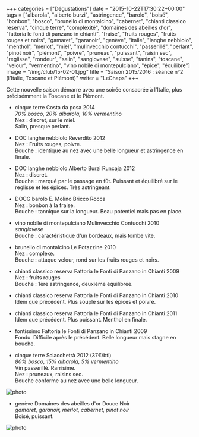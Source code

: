 +++
categories = ["Dégustations"]
date = "2015-10-22T17:30:22+00:00"
tags = ["albarola", "alberto burzi", "astringence", "barolo", "boisé", "bonbon", "bosco", "brunello di montalcino", "cabernet", "chianti classico reserva", "cinque terre", "complexité", "domaines des abeilles d'or", "fattoria le fonti di panzano in chianti", "fraise", "fruits rouges", "fruits rouges et noirs", "gamaret", "garanoir", "genève", "italie", "langhe nebbiolo", "menthol", "merlot", "miel", "mulinvecchio contucchi", "passerillé", "perlant", "pinot noir", "pièmont", "poivre", "pruneau", "puissant", "raisin sec", "reglisse", "rondeur", "salin", "sangiovese", "suisse", "tanins", "toscane", "velour", "vermentino", "vino nobile di montepulciano", "épice", "équilibre"] 
image = "/img/club/15-02-01.jpg"
title = "Saison 2015/2016 : séance n°2 (l'Italie, Toscane et Piémont)"
writer = "LeChaps"
+++

Cette nouvelle saison démarre avec une soirée consacrée à l'Italie, plus précisémment la Toscane et le Pièmont.

* cinque terre Costa da posa 2014  
_70% bosco, 20% albarola, 10% vermentino_  
Nez : discret, sur le miel.  
Salin, presque perlant.

* DOC langhe nebbiolo Reverdito 2012  
Nez : Fruits rouges, poivre.  
Bouche : identique au nez avec une belle longueur et astringence en finale.

* DOC langhe nebbiolo Alberto Burzi Runcaja 2012  
Nez : discret.  
Bouche : marqué par le passage en fût. Puissant et équilibré sur le reglisse et les épices. Très astringeant.

* DOCG barolo E. Molino Bricco Rocca <i class="fa fa-minus-circle"></i>  
Nez : bonbon à la fraise.  
Bouche : tannique sur la longueur. Beau potentiel mais pas en place.

* vino nobile di montepulciano Mulinvecchio Contucchi 2010  
_sangiovese_  
Bouche : caractéristique d'un bordeaux, mais tombe vite.

* brunello di montalcino Le Potazzine 2010  
Nez : complexe.  
Bouche : attaque velour, rond sur les fruits rouges et noirs.

* chianti classico reserva Fattoria le Fonti di Panzano in Chianti 2009  
Nez : fruits rouges  
Bouche : 1ère astringence, deuxième équilibrée.

* chianti classico reserva Fattoria le Fonti di Panzano in Chianti 2010  
Idem que précédent. Plus souple sur les épices et poivre.

* chianti classico reserva Fattoria le Fonti di Panzano in Chianti 2011  <i class="fa fa-plus-circle"></i>  
Idem que précédent. Plus puissant. Menthol en finale.

* fontissimo Fattoria le Fonti di Panzano in Chianti 2009  
Fondu. Difficile après le précédent. Belle longueur mais stagne en bouche.

* cinque terre Sciacchetrà 2012 (37€/btl)  <i class="fa fa-plus-circle"></i>  
_80% bosco, 15% albarola, 5% vermentino_  
Vin passerillé. Rarrisime.  
Nez : pruneaux, raisins sec.  
Bouche conforme au nez avec une belle longueur.

![photo][1]

* genève Domaines des abeilles d'or Douce Noir  
_gamaret, garanoir, merlot, cabernet, pinot noir_  
Boisé, puissant.

![photo][2]

[1]: /img/club/15-02-01.jpg
[2]: /img/club/15-02-02.jpg
